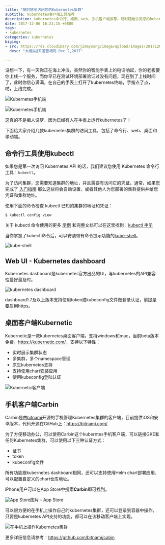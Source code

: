```yaml
---
title: "随时随地访问您的Kubernetes集群"
subtitle: kubernetes客户端工具推荐
description: kubernetes命令行、桌面、web、手机客户端推荐，随时随地访问您的kubernetes集群
date: 2017-12-06 16:23:15 +0800
tags:
- kubernetes
categories: kubernetes
bigimg:
- src: https://res.cloudinary.com/jimmysong/image/upload/images/20171202002.jpg
  desc: "大橘猫@五道营胡同 Dec 2,2017"

---
```

设想一下，有一天你正在海上冲浪，突然你的智能手表上的电话响起，你的老板要你上线一个服务，而你早已在测试环境部署验证过没有问题，现在到了上线时间了，此时你信心满满，在自己的手表上打开了kubernetes终端，手指点了点，啪，上线完成。

![Kubernetes手机端](https://res.cloudinary.com/jimmysong/image/upload/images/kubernetes-on-arms-1.jpg)

![Kubernetes手机端](https://res.cloudinary.com/jimmysong/image/upload/images/kubernetes-on-arms-2.jpg)

这真的不是痴人说梦，因为已经有人在手表上运行kubernetes了！

下面给大家介绍几款kubernetes集群的访问工具，包括了命令行、web、桌面和移动端。

## 命令行工具使用kubectl

如果您是第一次访问 Kubernetes API 的话，我们建议您使用 Kubernetes 命令行工具：`kubectl`。

为了访问集群，您需要知道集群的地址，并且需要有访问它的凭证。通常，如果您完成了 [入门指南](https://kubernetes.io/docs/getting-started-guides) 那么这些将会自动设置，或者其他人为您部署的集群提供并给您凭证和集群地址。

使用下面的命令检查 kubectl 已知的集群的地址和凭证：

```bash
$ kubectl config view
```

关于 kubectl 命令使用的更多 [示例](https://github.com/kubernetes/kubernetes/tree/%7B%7Bpage.githubbranch%7D%7D/examples/) 和完整文档可以在这里找到：[kubectl 手册](https://kubernetes.io/docs/user-guide/kubectl/index)

当你掌握了kubectl命令后，可以安装带有命令提示功能的[kube-shell](https://github.com/cloudnativelabs/kube-shell)。

![kube-shell](https://jimmysong.io/kubernetes-handbook/images/kube-shell.jpg)

## Web UI - Kubernetes dashboard

Kubernetes dashboard是kubernetes官方出品的UI，与kubernetes的API兼容性最好最及时。

![kubernetes dashboard](https://jimmysong.io/kubernetes-handbook/images/kubernetes-dashboard-1.7.1-brand.jpg)

dashboard1.7及以上版本支持使用token或kubeconfig文件做登录认证，前提是要启用https。

## 桌面客户端Kubernetic

Kubernetic是一款kubernetes桌面客户端，支持windows和mac，当前beta版本免费，<https://kubernetic.com/>，支持以下特性：

- 实时展示集群状态
- 多集群，多个namespace管理
- 原生kubernetes支持
- 支持使用chart安装应用
- 使用kubeconfig登陆认证

![Kubernetic客户端](https://jimmysong.io/kubernetes-handbook/images/kubernetic-desktop-ui.jpg)

## 手机客户端Carbin

Carbin是由[bitnami](https://bitnami.com/)开源的手机管理Kubernetes集群的客户端，目前提供iOS和安卓版本，代码开源在GitHub上：<https://bitnami.com/>

为了方便移动办公，可以使用Carbin这个kuberntes手机客户端，可以链接GKE和任何Kubernetes集群，可以使用以下三种认证方式：

- 证书
- token
- kubeconfig文件

所有功能跟kubernetes dashboard相同，还可以支持使用Helm chart部署应用，可以配置自定义的chart仓库地址。

iPhone用户可以在App Store中搜索**Carbin**即可找到。

![App Store](https://jimmysong.io/kubernetes-handbook/images/carbin-kubernetes-mobile-dashboard-1.jpg)图片 - App Store

可以很方便的在手机上操作自己的kubernetes集群，还可以登录到容器中操作，只要是kubernetes API支持的功能，都可以在该移动客户端上实现。

![在手机上操作Kubernetes集群](https://jimmysong.io/kubernetes-handbook/images/carbin-kubernetes-mobile-dashboard-4.jpg)

更多详细信息请参考：<https://github.com/bitnami/cabin>
